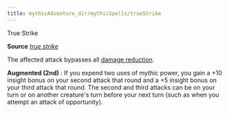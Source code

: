 ```yaml
---
title: mythicAdventure_dir/mythicSpells/trueStrike
---
```

True Strike

**Source** [_true strike_](spell_dir/trueStrike#_true-strike)

The affected attack bypasses all [damage reduction](monsters/universalMonsterRules#_damage-reduction).

**Augmented (2nd)** : If you expend two uses of mythic power, you gain a +10 insight bonus on your second attack that round and a +5 insight bonus on your third attack that round. The second and third attacks can be on your turn or on another creature's turn before your next turn (such as when you attempt an attack of opportunity).


